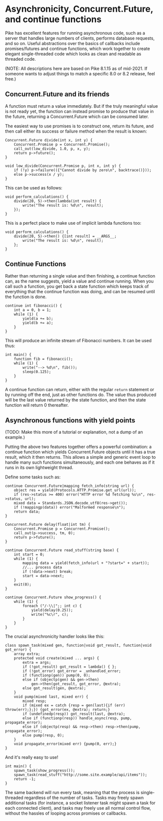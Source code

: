 Asynchronicity, Concurrent.Future, and continue functions
=========================================================

Pike has excellent features for running asynchronous code, such as a server that
handles large numbers of clients, performs database requests, and so on. Useful
abstractions over the basics of callbacks include promises/futures and continue
functions, which work together to create elegant single-threaded code which looks
as clean and readable as threaded code.

(NOTE: All descriptions here are based on Pike 8.1.15 as of mid-2021. If someone
wants to adjust things to match a specific 8.0 or 8.2 release, feel free.)

Concurrent.Future and its friends
---------------------------------

A function must return a value immediately. But if the truly meaningful value is
not ready yet, the function can instead promise to produce that value in the
future, returning a Concurrent.Future which can be consumed later.

The easiest way to use promises is to construct one, return its future, and then
call either its success or failure method when the result is known:

```
Concurrent.Future divide(int x, int y) {
	Concurrent.Promise p = Concurrent.Promise();
	call_out(low_divide, 1.0, p, x, y);
	return p->future();
}

void low_divide(Concurrent.Promise p, int x, int y) {
	if (!y) p->failure(({"Cannot divide by zero\n", backtrace()}));
	else p->success(x / y);
}
```

This can be used as follows:

```
void perform_calculations() {
	divide(20, 5)->then(lambda(int result) {
		write("The result is: %d\n", result);
	});
}
```

This is a perfect place to make use of implicit lambda functions too:

```
void perform_calculations() {
	divide(20, 5)->then() {[int result] = __ARGS__;
		write("The result is: %d\n", result);
	};
}
```

Continue Functions
------------------

Rather than returning a single value and then finishing, a continue function can,
as the name suggests, yield a value and continue running. When you call such a
function, you get back a state function which keeps track of everything that the
continue function was doing, and can be resumed until the function is done.

```
continue int fibonacci() {
	int a = 0, b = 1;
	while (1) {
		yield(a += b);
		yield(b += a);
	}
}
```

This will produce an infinite stream of Fibonacci numbers. It can be used thus:

```
int main() {
	function fib = fibonacci();
	while (1) {
		write("--> %d\n", fib());
		sleep(0.125);
	}
}
```

A continue function can return, either with the regular `return` statement or by
running off the end, just as other functions do. The value thus produced will be
the last value returned by the state function, and then the state function will
return 0 thereafter.

Asynchronous functions with yield points
----------------------------------------

(TODO: Make this more of a tutorial or explanation, not a dump of an example.)

Putting the above two features together offers a powerful combination: a continue
function which yields Concurrent.Future objects until it has a true result, which
it then returns. This allows a simple and generic event loop to handle many such
functions simultaneously, and each one behaves as if it runs in its own lightweight
thread.

Define some tasks such as:

```
continue Concurrent.Future|mapping fetch_info(string url) {
	object res = yield(Protocols.HTTP.Promise.get_url(url));
	if (res->status >= 400) error("HTTP error %d fetching %s\n", res->status, url);
	mixed data = Standards.JSON.decode_utf8(res->get());
	if (!mappingp(data)) error("Malformed response\n");
	return data;
}

Concurrent.Future delay(float|int tm) {
	Concurrent.Promise p = Concurrent.Promise();
	call_out(p->success, tm, 0);
	return p->future();
}

continue Concurrent.Future read_stuff(string base) {
	int start = 0;
	while (1) {
		mapping data = yield(fetch_info(url + "?start=" + start));
		//... process data
		if (!data->next) break;
		start = data->next;
	}
	exit(0);
}

continue Concurrent.Future show_progress() {
	while (1) {
		foreach ("/-\\|";; int c) {
			yield(delay(0.25));
			write("%c\r", c);
		}
	}
}
```

The crucial asynchronicity handler looks like this:

```
class spawn_task(mixed gen, function|void got_result, function|void got_error) {
	array extra;
	protected void create(mixed ... args) {
		extra = args;
		if (!got_result) got_result = lambda() { };
		if (!got_error) got_error = _unhandled_error;
		if (functionp(gen)) pump(0, 0);
		else if (objectp(gen) && gen->then)
			gen->then(got_result, got_error, @extra);
		else got_result(gen, @extra);
	}
	void pump(mixed last, mixed err) {
		mixed resp;
		if (mixed ex = catch {resp = gen(last){if (err) throw(err);};}) {got_error(ex, @extra); return;}
		if (undefinedp(resp)) got_result(last, @extra);
		else if (functionp(resp)) handle_async(resp, pump, propagate_error);
		else if (objectp(resp) && resp->then) resp->then(pump, propagate_error);
		else pump(resp, 0);
	}
	void propagate_error(mixed err) {pump(0, err);}
}
```

And it's really easy to use!

```
int main() {
	spawn_task(show_progress());
	spawn_task(read_stuff("http://some.site.example/api/items"));
	return -1;
}
```

The same backend will run every task, meaning that the process is single-threaded
regardless of the number of tasks. Tasks may freely spawn additional tasks (for
instance, a socket listener task might spawn a task for each connected client),
and tasks may freely use all normal control flow, without the hassles of looping
across promises or callbacks.

